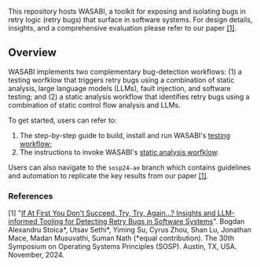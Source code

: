 This repository hosts WASABI, a toolkit for exposing and isolating bugs in retry logic (retry bugs) that surface in software systems. For design details, insights, and a comprehensive evaluation please refer to our paper [[1]](README.md#references).

## Overview

WASABI implements two complementary bug-detection workflows: (1) a testing worfklow that triggers retry bugs using a combination of static analysis, large language models (LLMs), fault injection, and software testing; and (2) a static analysis workflow that identifies retry bugs using a combination of static control flow analysis and LLMs.

To get started, users can refer to:
1. The step-by-step guide to build, install and run WASABI's [testing workflow](https://github.com/bastoica/wasabi/blob/master/wasabi-testing/README.md);
2. The instructions to invoke WASABI's [static analysis worfklow](https://github.com/bastoica/wasabi/tree/master/wasabi-static#readme).

Users can also navigate to the `sosp24-ae` branch which contains guidelines and automation to replicate the key results from our paper [[1]](README.md#references).

### References
[1] "[If At First You Don't Succeed, Try, Try, Again...? Insights and LLM-informed Tooling for Detecting Retry Bugs in Software Systems](https://bastoica.github.io/files/papers/2024_sosp_wasabi.pdf)". Bogdan Alexandru Stoica*, Utsav Sethi*, Yiming Su, Cyrus Zhou, Shan Lu, Jonathan Mace, Madan Musuvathi, Suman Nath (*equal contribution). The 30th Symposium on Operating Systems Principles (SOSP). Austin, TX, USA. November, 2024.
